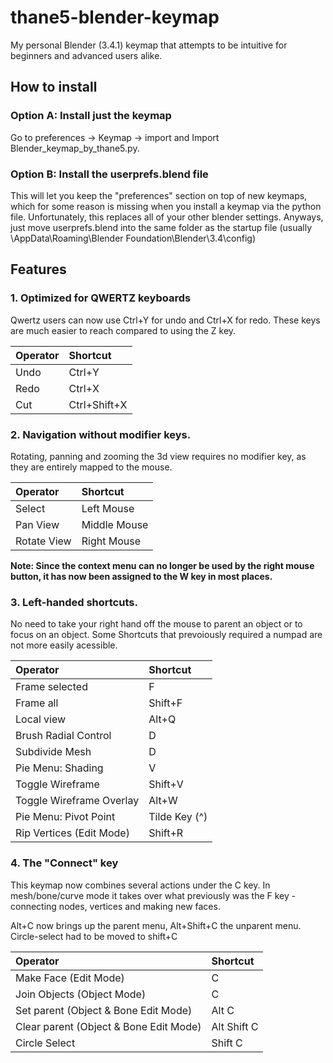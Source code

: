 # thane5-blender-keymap
My personal Blender (3.4.1) keymap that attempts to be intuitive for beginners and advanced users alike.

## How to install
### Option A: Install just the keymap
Go to preferences -> Keymap -> import and Import Blender_keymap_by_thane5.py.
### Option B: Install the userprefs.blend file 
This will let you keep the "preferences" section on top of new keymaps, which for some reason is missing when you install a keymap via the python file. Unfortunately, this replaces all of your other blender settings. Anyways, just move userprefs.blend into the same folder as the startup file (usually \AppData\Roaming\Blender Foundation\Blender\3.4\config)

## Features
### 1. Optimized for  QWERTZ keyboards
Qwertz users can now use Ctrl+Y for undo and Ctrl+X for redo. These keys are much easier to reach compared to using the Z key.

|Operator|Shortcut   |
| :------------ | :------------ |
|Undo|Ctrl+Y|
|Redo|Ctrl+X|
|Cut|Ctrl+Shift+X|

### 2. Navigation without modifier keys. 
Rotating, panning and zooming the 3d view requires no modifier key, as they are entirely mapped to the mouse.

|Operator|Shortcut   |
| :------------ | :------------ |
|Select|Left Mouse|
|Pan View|Middle Mouse|
|Rotate View|Right Mouse|

**Note: Since the context menu can no longer be used by the right mouse button, it has now been assigned to the W key in most places.**

### 3. Left-handed shortcuts. 
No need to take your right hand off the mouse to parent an object or to focus on an object. Some Shortcuts that prevoiously required a numpad are not more easily acessible.

|Operator|Shortcut   |
| :------------ | :------------ |
|Frame selected|F|
|Frame all|Shift+F|
|Local view|Alt+Q|
|Brush Radial Control|D|
|Subdivide Mesh|D|
|Pie Menu: Shading|V|
|Toggle Wireframe|Shift+V|
|Toggle Wireframe Overlay|Alt+W|
|Pie Menu: Pivot Point|Tilde Key (^)|
|Rip Vertices (Edit Mode)|Shift+R|

### 4. The "Connect" key
This keymap now combines several actions under the C key. In mesh/bone/curve mode it takes over what previously was the F key - connecting nodes, vertices and making new faces.

Alt+C now brings up the parent menu, Alt+Shift+C the unparent menu. Circle-select had to be moved to shift+C

|Operator|Shortcut   |
| :------------ | :------------ |
|Make Face (Edit Mode)|C|
|Join Objects (Object Mode)|C|
|Set parent (Object & Bone Edit Mode)|Alt C|
|Clear parent (Object & Bone Edit Mode)|Alt Shift C|
|Circle Select|Shift C|

